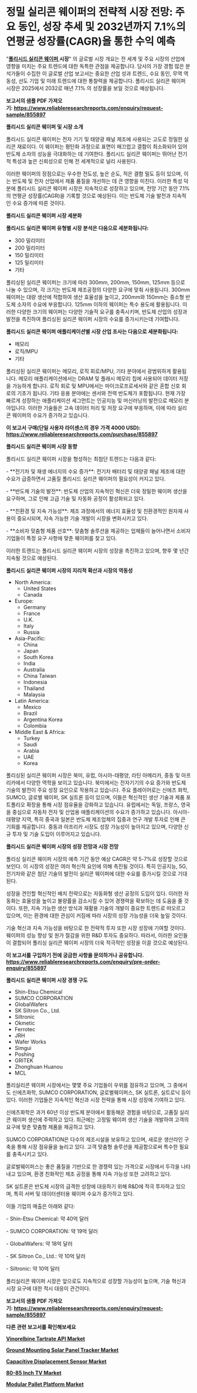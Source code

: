 <p><h1>정밀 실리콘 웨이퍼의 전략적 시장 전망: 주요 동인, 성장 추세 및 2032년까지 7.1%의 연평균 성장률(CAGR)을 통한 수익 예측</h1></p><p>"<strong><a href="https://www.reliableresearchreports.com/polished-silicon-wafer-r855897?utm_campaign=106&utm_medium=7&utm_source=Github&utm_content=ia&utm_term=15032025&utm_id=polished-silicon-wafer">폴리시드 실리콘 웨이퍼&nbsp;</a></strong><strong>시장</strong>" 의 글로벌 시장 개요는 전 세계 및 주요 시장의 산업에 영향을 미치는 주요 트렌드에 대한 독특한 관점을 제공합니다. 당사의 가장 경험 많은 분석가들이 수집한 이 글로벌 산업 보고서는 중요한 산업 성과 트렌드, 수요 동인, 무역 역동성, 선도 기업 및 미래 트렌드에 대한 통찰력을 제공합니다. 폴리시드 실리콘 웨이퍼 시장은 2025에서 2032로 매년 7.1% 의 성장률을 보일 것으로 예상됩니다.&nbsp;</p>
<p><strong>보고서의 샘플 PDF 가져오기:&nbsp;<a href="https://www.reliableresearchreports.com/enquiry/request-sample/855897?utm_campaign=106&utm_medium=7&utm_source=Github&utm_content=ia&utm_term=15032025&utm_id=polished-silicon-wafer">https://www.reliableresearchreports.com/enquiry/request-sample/855897</a></strong></p>
<p><strong>폴리시드 실리콘 웨이퍼 및 시장 소개</strong></p>
<p><p>폴리시드 실리콘 웨이퍼는 전자 기기 및 태양광 패널 제조에 사용되는 고도로 정밀한 실리콘 재료이다. 이 웨이퍼는 평탄화 과정으로 표면이 매끄럽고 결함이 최소화되어 있어 반도체 소자의 성능을 극대화하는 데 기여한다. 폴리시드 실리콘 웨이퍼는 뛰어난 전기적 특성과 높은 신뢰성으로 인해 전 세계적으로 널리 사용된다. </p><p>이러한 웨이퍼의 장점으로는 우수한 전도성, 높은 순도, 적은 결함 밀도 등이 있으며, 이는 반도체 및 전자 산업에서 제품 품질을 개선하는 데 큰 영향을 미친다. 이러한 특성 덕분에 폴리시드 실리콘 웨이퍼 시장은 지속적으로 성장하고 있으며, 전망 기간 동안 7.1%의 연평균 성장률(CAGR)을 기록할 것으로 예상된다. 이는 반도체 기술 발전과 지속적인 수요 증가에 따른 것이다.</p></p>
<p><strong>폴리시드 실리콘 웨이퍼 시장 세분화</strong></p>
<p><strong>폴리시드 실리콘 웨이퍼 유형별 시장 분석은 다음으로 세분화됩니다:</strong></p>
<p><ul><li>300 밀리미터</li><li>200 밀리미터</li><li>150 밀리미터</li><li>125 밀리미터</li><li>기타</li></ul></p>
<p><p>폴리싱된 실리콘 웨이퍼는 크기에 따라 300mm, 200mm, 150mm, 125mm 등으로 나눌 수 있으며, 각 크기는 반도체 제조공정의 다양한 요구에 맞춰 사용됩니다. 300mm 웨이퍼는 대량 생산에 적합하여 생산 효율성을 높이고, 200mm와 150mm는 중소형 반도체 소자의 수요에 부응합니다. 125mm 이하의 웨이퍼는 특수 용도에 활용됩니다. 이러한 다양한 크기의 웨이퍼는 다양한 기술적 요구를 충족시키며, 반도체 산업의 성장과 발전을 촉진하여 폴리싱된 실리콘 웨이퍼 시장의 수요를 증가시키는데 기여합니다.</p></p>
<p><strong>폴리시드 실리콘 웨이퍼 애플리케이션별 시장 산업 조사는 다음으로 세분화됩니다:</strong></p>
<p><ul><li>메모리</li><li>로직/MPU</li><li>기타</li></ul></p>
<p><p>폴리싱된 실리콘 웨이퍼는 메모리, 로직 회로/MPU, 기타 분야에서 광범위하게 활용됩니다. 메모리 애플리케이션에서는 DRAM 및 플래시 메모리 칩에 사용되어 데이터 저장을 가능하게 합니다. 로직 회로 및 MPU에서는 마이크로프로세서와 같은 혼합 신호 회로의 기초가 됩니다. 기타 응용 분야에는 센서와 전력 반도체가 포함됩니다. 현재 가장 빠르게 성장하는 애플리케이션 세그먼트는 인공지능 및 머신러닝의 발전으로 메모리 분야입니다. 이러한 기술들은 고속 데이터 처리 및 저장 요구에 부응하며, 이에 따라 실리콘 웨이퍼의 수요가 증가하고 있습니다.</p></p>
<p><strong>이 보고서 구매(단일 사용자 라이센스의 경우 가격 4000 USD): <a href="https://www.reliableresearchreports.com/purchase/855897?utm_campaign=106&utm_medium=7&utm_source=Github&utm_content=ia&utm_term=15032025&utm_id=polished-silicon-wafer">https://www.reliableresearchreports.com/purchase/855897</a></strong></p>
<p><strong>폴리시드 실리콘 웨이퍼 시장 동향</strong></p>
<p><p>폴리시드 실리콘 웨이퍼 시장을 형성하는 최첨단 트렌드는 다음과 같다:</p><p>- **전기차 및 재생 에너지의 수요 증가**: 전기차 배터리 및 태양광 패널 제조에 대한 수요가 급증하면서 고품질 폴리시드 실리콘 웨이퍼의 필요성이 커지고 있다.</p><p>  </p><p>- **반도체 기술의 발전**: 반도체 산업의 지속적인 혁신은 더욱 정밀한 웨이퍼 생산을 요구하며, 그로 인해 고급 기술 및 자동화 공정이 활성화되고 있다.</p><p>  </p><p>- **친환경 및 지속 가능성**: 제조 과정에서의 에너지 효율성 및 친환경적인 원자재 사용이 중요시되며, 지속 가능한 기술 개발이 시장을 변화시키고 있다.</p><p>  </p><p>- **소비자 맞춤형 제품 선호**: 맞춤형 솔루션을 제공하는 업체들이 늘어나면서 소비자 기업들이 특정 요구 사항에 맞춘 웨이퍼를 찾고 있다.</p><p>이러한 트렌드는 폴리시드 실리콘 웨이퍼 시장의 성장을 촉진하고 있으며, 향후 몇 년간 지속될 것으로 예상된다.</p></p>
<p><strong>폴리시드 실리콘 웨이퍼 시장의 지리적 확산과 시장의 역동성</strong></p>
<p><ul>
    <li>
        North America:
        <ul>
            <li>United States</li>
            <li>Canada</li>
        </ul>
    </li>
    <li>
        Europe:
        <ul>
            <li>Germany</li>
            <li>France</li>
            <li>U.K.</li>
            <li>Italy</li>
            <li>Russia</li>
        </ul>
    </li>
    <li>
        Asia-Pacific:
        <ul>
            <li>China</li>
            <li>Japan</li>
            <li>South Korea</li>
            <li>India</li>
            <li>Australia</li>
            <li>China Taiwan</li>
            <li>Indonesia</li>
            <li>Thailand</li>
            <li>Malaysia</li>
        </ul>
    </li>
    <li>
        Latin America:
        <ul>
            <li>Mexico</li>
            <li>Brazil</li>
            <li>Argentina Korea</li>
            <li>Colombia</li>
        </ul>
    </li>
    <li>
        Middle East & Africa:
        <ul>
            <li>Turkey</li>
            <li>Saudi</li>
            <li>Arabia</li>
            <li>UAE</li>
            <li>Korea</li>
        </ul>
    </li>
    </ul></p>
<p><p>폴리싱된 실리콘 웨이퍼 시장은 북미, 유럽, 아시아-태평양, 라틴 아메리카, 중동 및 아프리카에서 다양한 역학을 보이고 있습니다. 북미에서는 전자기기의 수요 증가와 반도체 기술의 발전이 주요 성장 요인으로 작용하고 있습니다. 주요 플레이어로는 신에츠 화학, SUMCO, 글로벌 웨이퍼, SK 실트론 등이 있으며, 이들은 혁신적인 생산 기술과 제품 포트폴리오 확장을 통해 시장 점유율을 강화하고 있습니다. 유럽에서는 독일, 프랑스, 영국을 중심으로 자동차 전자 및 산업용 애플리케이션의 수요가 증가하고 있습니다. 아시아-태평양 지역, 특히 중국과 일본은 반도체 제조업체의 집중과 연구 개발 투자로 인해 큰 기회를 제공합니다. 중동과 아프리카 시장도 성장 가능성이 높아지고 있으며, 다양한 신규 투자 및 기술 도입이 이루어지고 있습니다.</p></p>
<p><strong>폴리시드 실리콘 웨이퍼 시장의 성장 전망과 시장 전망</strong></p>
<p><p>폴리싱 실리콘 웨이퍼 시장의 예측 기간 동안 예상 CAGR은 약 5-7%로 성장할 것으로 보인다. 이 시장의 성장은 여러 혁신적 요인에 의해 촉진될 것이다. 특히 인공지능, 5G, 전기차와 같은 첨단 기술의 발전이 실리콘 웨이퍼에 대한 수요를 증가시킬 것으로 기대된다. </p><p>성장을 견인할 혁신적인 배치 전략으로는 자동화형 생산 공정의 도입이 있다. 이러한 자동화는 효율성을 높이고 불량률을 감소시킬 수 있어 경쟁력을 확보하는 데 도움을 줄 것이다. 또한, 지속 가능한 생산 방식과 재활용 기술의 개발이 중요한 트렌드로 떠오르고 있으며, 이는 환경에 대한 관심이 커짐에 따라 시장의 성장 가능성을 더욱 높일 것이다. </p><p>기술 혁신과 지속 가능성을 바탕으로 한 전략적 투자 또한 시장 성장에 기여할 것이다. 웨이퍼의 성능 향상 및 원가 절감을 위한 R&D 투자도 중요하다. 따라서, 이러한 요인들이 결합되어 폴리싱 실리콘 웨이퍼 시장의 더욱 적극적인 성장을 이끌 것으로 예상된다.</p></p>
<p><strong>이 보고서를 구입하기 전에 궁금한 사항을 문의하거나 공유합니다. <a href="https://www.reliableresearchreports.com/enquiry/pre-order-enquiry/855897?utm_campaign=106&utm_medium=7&utm_source=Github&utm_content=ia&utm_term=15032025&utm_id=polished-silicon-wafer">https://www.reliableresearchreports.com/enquiry/pre-order-enquiry/855897</a></strong></p>
<p><strong>폴리시드 실리콘 웨이퍼 시장 경쟁 구도</strong></p>
<p><ul><li>Shin-Etsu Chemical</li><li>SUMCO CORPORATION</li><li>GlobalWafers</li><li>SK Siltron Co., Ltd.</li><li>Siltronic</li><li>Okmetic</li><li>Ferrotec</li><li>JRH</li><li>Wafer Works</li><li>Simgui</li><li>Poshing</li><li>GRITEK</li><li>Zhonghuan Huanou</li><li>MCL</li></ul></p>
<p><p>폴리실리콘 웨이퍼 시장에서는 몇몇 주요 기업들이 우위를 점유하고 있으며, 그 중에서도 신에츠화학, SUMCO CORPORATION, 글로벌웨이퍼스, SK 실트론, 실트로닉 등이 있다. 이러한 기업들은 지속적인 혁신과 시장 전략을 통해 시장 성장에 기여하고 있다.</p><p>신에츠화학은 과거 60년 이상 반도체 분야에서 활동해온 경험을 바탕으로, 고품질 실리콘 웨이퍼 생산에 주력하고 있다. 최근에는 고정밀 웨이퍼 생산 기술을 개발하여 고객의 요구에 맞춘 맞춤형 제품을 제공하고 있다. </p><p>SUMCO CORPORATION은 다수의 제조시설을 보유하고 있으며, 새로운 생산라인 구축을 통해 시장 점유율을 늘리고 있다. 고객 맞춤형 솔루션을 제공함으로써 특수한 필요를 충족시키고 있다.</p><p>글로벌웨이퍼스는 좋은 품질을 기반으로 한 경쟁력 있는 가격으로 시장에서 두각을 나타내고 있으며, 환경 친화적인 제조 공정을 통해 지속 가능성 또한 고려하고 있다. </p><p>SK 실트론은 반도체 시장의 급격한 성장에 대응하기 위해 R&D에 적극 투자하고 있으며, 특히 서버 및 데이터센터용 웨이퍼 수요가 증가하고 있다. </p><p>이들 기업의 매출은 아래와 같다:</p><p>- Shin-Etsu Chemical: 약 40억 달러</p><p>- SUMCO CORPORATION: 약 19억 달러</p><p>- GlobalWafers: 약 18억 달러</p><p>- SK Siltron Co., Ltd.: 약 10억 달러</p><p>- Siltronic: 약 10억 달러 </p><p>폴리실리콘 웨이퍼 시장은 앞으로도 지속적으로 성장할 가능성이 높으며, 기술 혁신과 시장 요구에 대한 적시 대응이 관건이다.</p></p>
<p><strong>보고서의 샘플 PDF 가져오기:&nbsp;<a href="https://www.reliableresearchreports.com/enquiry/request-sample/855897?utm_campaign=106&utm_medium=7&utm_source=Github&utm_content=ia&utm_term=15032025&utm_id=polished-silicon-wafer">https://www.reliableresearchreports.com/enquiry/request-sample/855897</a></strong></p>
<p><strong></strong></p>
<p><strong></strong></p>
<p><strong></strong></p>
<p><strong></strong></p>
<p><strong>다른 관련 보고서를 확인해보세요</strong></p>
<p><strong><p><a href="https://github.com/minakibanov/Market-Research-Report-List-1/blob/main/vinorelbine-tartrate-api-market.md?utm_campaign=106&utm_medium=7&utm_source=Github&utm_content=ia&utm_term=15032025&utm_id=polished-silicon-wafer">Vinorelbine Tartrate API Market</a></p><p><a href="https://github.com/kryshaprilbb/Market-Research-Report-List-1/blob/main/ground-mounting-solar-panel-tracker-market.md?utm_campaign=106&utm_medium=7&utm_source=Github&utm_content=ia&utm_term=15032025&utm_id=polished-silicon-wafer">Ground Mounting Solar Panel Tracker Market</a></p><p><a href="https://github.com/yepezkommakp/Market-Research-Report-List-1/blob/main/capacitive-displacement-sensor-market.md?utm_campaign=106&utm_medium=7&utm_source=Github&utm_content=ia&utm_term=15032025&utm_id=polished-silicon-wafer">Capacitive Displacement Sensor Market</a></p><p><a href="https://github.com/syiqvanyo/Market-Research-Report-List-1/blob/main/80-85-inch-tv-market.md?utm_campaign=106&utm_medium=7&utm_source=Github&utm_content=ia&utm_term=15032025&utm_id=polished-silicon-wafer">80-85 Inch TV Market</a></p><p><a href="https://github.com/warshatulang0/Market-Research-Report-List-1/blob/main/modular-pallet-platform-market.md?utm_campaign=106&utm_medium=7&utm_source=Github&utm_content=ia&utm_term=15032025&utm_id=polished-silicon-wafer">Modular Pallet Platform Market</a></p></strong></p>
<p></p>